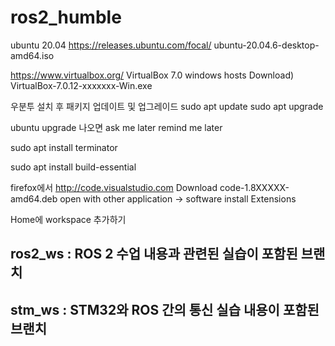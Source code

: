# ros2_humble

ubuntu 20.04
https://releases.ubuntu.com/focal/
	ubuntu-20.04.6-desktop-amd64.iso

https://www.virtualbox.org/
VirtualBox 7.0
windows hosts
Download) VirtualBox-7.0.12-xxxxxxx-Win.exe

우분투 설치 후 패키지 업데이트 및 업그레이드
sudo apt update
sudo apt upgrade

ubuntu upgrade 나오면 
ask me later
remind me later

sudo apt install terminator

sudo apt install build-essential

firefox에서
http://code.visualstudio.com
Download
code-1.8XXXXX-amd64.deb
open with other application -> software install
Extensions

Home에 workspace 추가하기


## ros2_ws : ROS 2 수업 내용과 관련된 실습이 포함된 브랜치    
## stm_ws : STM32와 ROS 간의 통신 실습 내용이 포함된 브랜치
